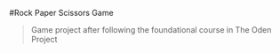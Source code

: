 #Rock Paper Scissors Game

>Game project after following the foundational course in The Oden Project 